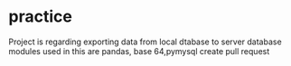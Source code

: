 # practice

Project is regarding exporting data from local dtabase to server database
modules used in this are pandas, base 64,pymysql
create pull request 
